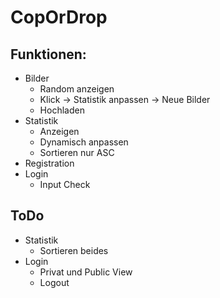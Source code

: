 # CopOrDrop
## Funktionen:
- Bilder
  - Random anzeigen
  - Klick -> Statistik anpassen -> Neue Bilder
  - Hochladen
- Statistik
  - Anzeigen
  - Dynamisch anpassen
  - Sortieren nur ASC
- Registration
- Login
  - Input Check
## ToDo
- Statistik
  - Sortieren beides
- Login
  - Privat und Public View
  - Logout